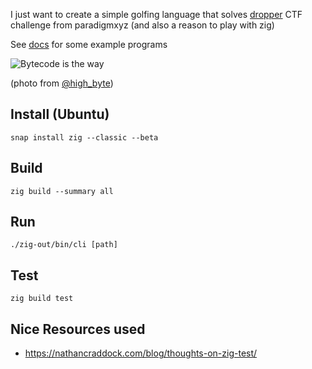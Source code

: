 I just want to create a simple golfing language that solves [dropper](https://github.com/paradigmxyz/paradigm-ctf-2023/blob/main/dropper/challenge/project/src/Challenge.sol) CTF challenge from paradigmxyz (and also a reason to play with zig)

See [docs](./docs/readme.md) for some example programs


![Bytecode is the way](http://web.archive.org/web/20221229034822if_/https://pbs.twimg.com/profile_banners/706491515527364610/1663160614/1500x500)

(photo from [@high_byte](https://twitter.com/high_byte))

## Install (Ubuntu)

```
snap install zig --classic --beta
```

## Build
```
zig build --summary all
```

## Run
```
./zig-out/bin/cli [path] 
```

## Test 

```
zig build test
```



## Nice Resources used 
- https://nathancraddock.com/blog/thoughts-on-zig-test/
